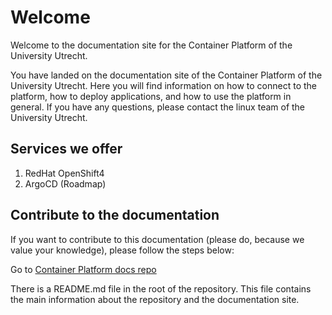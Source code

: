 # Welcome
Welcome to the documentation site for the Container Platform of the University Utrecht.

You have landed on the documentation site of the Container Platform of the University Utrecht. Here you will find 
information on how to connect to the platform, how to deploy applications, and how to use the platform in general.
If you have any questions, please contact the linux team of the University Utrecht.

## Services we offer

1. RedHat OpenShift4
2. ArgoCD (Roadmap)

## Contribute to the documentation
If you want to contribute to this documentation (please do, because we value your knowledge), please follow the steps below:

Go to [Container Platform docs repo](https://github.com/UtrechtUniversity/containerplatform-docs/)

There is a README.md file in the root of the repository. This file contains the main information about the repository and the documentation site.
